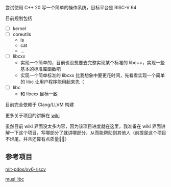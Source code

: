 尝试使用 C++ 20 写一个简单的操作系统，目标平台是 RISC-V 64

目前规划包括

- [ ] kernel
- [ ] coreutils
  - ls
  - cat
  - ...
- [ ] libcxx
  - 实现一个简单的，目前也没想要去完整实现某个标准的 libc++，实现一些基本的标准库函数吧
  - 实现一个简单标准的 libcxx 比我想象中要更花时间，先看看实现一个简单的 libc 让用户程序能用起来先（
- [ ] libc
  - 和 libcxx 目标一致

目前完全依赖于 Clang/LLVM 构建

更多关于项目的讲解在 [wiki](https://github.com/suoyuan666/os-cpp/wiki)

虽然目前 wiki 界面没太多内容，因为该项目进度就在这里，我准备在 wiki 界面讲解一下这个项目，写哪部分了就讲哪部分，从而能帮助到其他人（前提是这个项目不烂尾，并且还算有点质量😶‍🌫️）

## 参考项目

[mit-pdos/xv6-riscv](https://github.com/mit-pdos/xv6-riscv)

[musl libc](https://musl.libc.org/)
